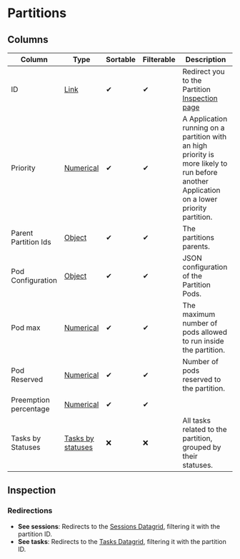 # Partitions

## Columns

| Column | Type | Sortable | Filterable | Description |
| -------- | -------- | -------- | -------- | -------- |
| ID | [Link](../6.DataGrids/3.columns.md#link-columns) | ✔ | ✔ | Redirect you to the Partition [Inspection page](../5.inspection-page.md) |
| Priority | [Numerical](../6.DataGrids/3.columns.md#simple-columns) | ✔ | ✔ | A Application running on a partition with an high priority is more likely to run before another Application on a lower priority partition. |
| Parent Partition Ids | [Object](../6.DataGrids/3.columns.md#object-columns) | ✔ | ✔ | The partitions parents. |
| Pod Configuration | [Object](../6.DataGrids/3.columns.md#object-columns) | ✔ | ✔ | JSON configuration of the Partition Pods. |
| Pod max | [Numerical](../6.DataGrids/3.columns.md#simple-columns) | ✔ | ✔ | The maximum number of pods allowed to run inside the partition. |
| Pod Reserved | [Numerical](../6.DataGrids/3.columns.md#simple-columns) | ✔ | ✔ | Number of pods reserved to the partition. |
| Preemption percentage | [Numerical](../6.DataGrids/3.columns.md#simple-columns) | ✔ | ✔ | |
| Tasks by Statuses | [Tasks by statuses](../6.DataGrids/3.columns.md#tasks-by-statuses) | ❌ | ❌ | All tasks related to the partition, grouped by their statuses. |

## Inspection

### Redirections

- **See sessions**: Redirects to the [Sessions Datagrid](./3.Sessions.md), filtering it with the partition ID.
- **See tasks**: Redirects to the [Tasks Datagrid](./4.Tasks.md), filtering it with the partition ID.